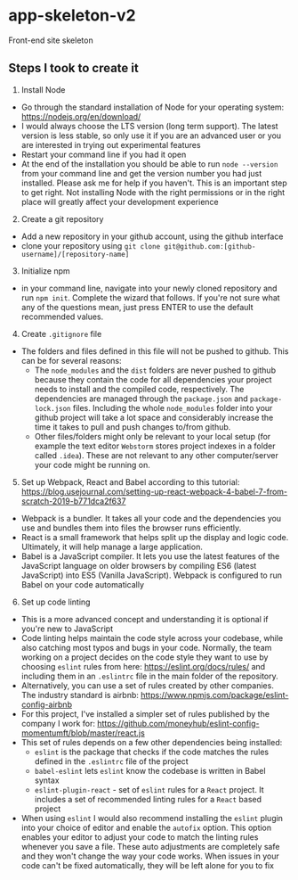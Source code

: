 # app-skeleton-v2
Front-end site skeleton

## Steps I took to create it
1) Install Node
- Go through the standard installation of Node for your operating system: https://nodejs.org/en/download/
- I would always choose the LTS version (long term support). The latest version is less stable, so only use it if you are an advanced user or you are interested in trying out experimental features
- Restart your command line if you had it open
- At the end of the installation you should be able to run `node --version` from your command line and get the version number you had just installed. Please ask me for help if you haven't. This is an important step to get right. Not installing Node with the right permissions or in the right place will greatly affect your development experience

2) Create a git repository
- Add a new repository in your github account, using the github interface
- clone your repository using `git clone git@github.com:[github-username]/[repository-name]`

3) Initialize npm
- in your command line, navigate into your newly cloned repository and run `npm init`. Complete the wizard that follows. If you're not sure what any of the questions mean, just press ENTER to use the default recommended values.

4) Create `.gitignore` file
- The folders and files defined in this file will not be pushed to github. This can be for several reasons:
  - The `node_modules` and the `dist` folders are never pushed to github because they contain the code for all dependencies your project needs to install and the compiled code, respectively. The dependencies are managed through the `package.json` and `package-lock.json` files. Including the whole `node_modules` folder into your github project will take a lot space and considerably increase the time it takes to pull and push changes to/from github.
  - Other files/folders might only be relevant to your local setup (for example the text editor `Webstorm` stores project indexes in a folder called `.idea`). These are not relevant to any other computer/server your code might be running on.

5) Set up Webpack, React and Babel according to this tutorial: https://blog.usejournal.com/setting-up-react-webpack-4-babel-7-from-scratch-2019-b771dca2f637
- Webpack is a bundler. It takes all your code and the dependencies you use and bundles them into files the browser runs efficiently.
- React is a small framework that helps split up the display and logic code. Ultimately, it will help manage a large application.
- Babel is a JavaScript compiler. It lets you use the latest features of the JavaScript language on older browsers by compiling ES6 (latest JavaScript) into ES5 (Vanilla JavaScript). Webpack is configured to run Babel on your code automatically

6) Set up code linting
- This is a more advanced concept and understanding it is optional if you're new to JavaScript
- Code linting helps maintain the code style across your codebase, while also catching most typos and bugs in your code. Normally, the team working on a project decides on the code style they want to use by choosing `eslint` rules from here: https://eslint.org/docs/rules/ and including them in an `.eslintrc` file in the main folder of the repository.
- Alternatively, you can use a set of rules created by other companies. The industry standard is airbnb: https://www.npmjs.com/package/eslint-config-airbnb
- For this project, I've installed a simpler set of rules published by the company I work for: https://github.com/moneyhub/eslint-config-momentumft/blob/master/react.js
- This set of rules depends on a few other dependencies being installed:
  - `eslint` is the package that checks if the code matches the rules defined in the `.eslintrc` file of the project
  - `babel-eslint` lets `eslint` know the codebase is written in Babel syntax
  - `eslint-plugin-react` - set of `eslint` rules for a `React` project. It includes a set of recommended linting rules for a `React` based project
- When using `eslint` I would also recommend installing the `eslint` plugin into your choice of editor and enable the `autofix` option. This option enables your editor to adjust your code to match the linting rules whenever you save a file. These auto adjustments are completely safe and they won't change the way your code works. When issues in your code can't be fixed automatically, they will be left alone for you to fix
